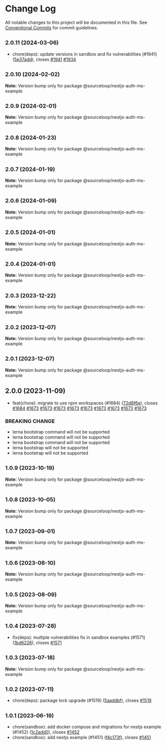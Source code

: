 # Change Log

All notable changes to this project will be documented in this file.
See [Conventional Commits](https://conventionalcommits.org) for commit guidelines.

## <small>2.0.11 (2024-03-06)</small>

* chore(deps): update versions in sandbox and fix vulnerabilities  (#1941) ([5e37add](https://github.com/sourcefuse/loopback4-microservice-catalog/commit/5e37add)), closes [#1941](https://github.com/sourcefuse/loopback4-microservice-catalog/issues/1941) [#1934](https://github.com/sourcefuse/loopback4-microservice-catalog/issues/1934)





## <small>2.0.10 (2024-02-02)</small>

**Note:** Version bump only for package @sourceloop/nestjs-auth-ms-example





## <small>2.0.9 (2024-02-01)</small>

**Note:** Version bump only for package @sourceloop/nestjs-auth-ms-example





## <small>2.0.8 (2024-01-23)</small>

**Note:** Version bump only for package @sourceloop/nestjs-auth-ms-example





## <small>2.0.7 (2024-01-19)</small>

**Note:** Version bump only for package @sourceloop/nestjs-auth-ms-example





## <small>2.0.6 (2024-01-09)</small>

**Note:** Version bump only for package @sourceloop/nestjs-auth-ms-example





## <small>2.0.5 (2024-01-01)</small>

**Note:** Version bump only for package @sourceloop/nestjs-auth-ms-example





## <small>2.0.4 (2024-01-01)</small>

**Note:** Version bump only for package @sourceloop/nestjs-auth-ms-example





## <small>2.0.3 (2023-12-22)</small>

**Note:** Version bump only for package @sourceloop/nestjs-auth-ms-example





## <small>2.0.2 (2023-12-07)</small>

**Note:** Version bump only for package @sourceloop/nestjs-auth-ms-example





## <small>2.0.1 (2023-12-07)</small>

**Note:** Version bump only for package @sourceloop/nestjs-auth-ms-example





## 2.0.0 (2023-11-09)

* feat(chore): migrate to use npm workspaces (#1684) ([72d8f6e](https://github.com/sourcefuse/loopback4-microservice-catalog/commit/72d8f6e)), closes [#1684](https://github.com/sourcefuse/loopback4-microservice-catalog/issues/1684) [#1673](https://github.com/sourcefuse/loopback4-microservice-catalog/issues/1673) [#1673](https://github.com/sourcefuse/loopback4-microservice-catalog/issues/1673) [#1673](https://github.com/sourcefuse/loopback4-microservice-catalog/issues/1673) [#1673](https://github.com/sourcefuse/loopback4-microservice-catalog/issues/1673) [#1673](https://github.com/sourcefuse/loopback4-microservice-catalog/issues/1673) [#1673](https://github.com/sourcefuse/loopback4-microservice-catalog/issues/1673) [#1673](https://github.com/sourcefuse/loopback4-microservice-catalog/issues/1673) [#1673](https://github.com/sourcefuse/loopback4-microservice-catalog/issues/1673) [#1673](https://github.com/sourcefuse/loopback4-microservice-catalog/issues/1673)


### BREAKING CHANGE

* lerna bootstrap command will not be supported
* lerna bootstrap command will not be supported
* lerna bootstrap command will not be supported
* lerna bootstrap will not be supported
* lerna bootstrap will not be supported




## <small>1.0.9 (2023-10-19)</small>

**Note:** Version bump only for package @sourceloop/nestjs-auth-ms-example





## <small>1.0.8 (2023-10-05)</small>

**Note:** Version bump only for package @sourceloop/nestjs-auth-ms-example





## <small>1.0.7 (2023-09-01)</small>

**Note:** Version bump only for package @sourceloop/nestjs-auth-ms-example





## <small>1.0.6 (2023-08-10)</small>

**Note:** Version bump only for package @sourceloop/nestjs-auth-ms-example





## <small>1.0.5 (2023-08-09)</small>

**Note:** Version bump only for package @sourceloop/nestjs-auth-ms-example





## <small>1.0.4 (2023-07-28)</small>

* fix(deps): multiple vulnerabilities fix in sandbox examples (#1571) ([1bd6226](https://github.com/sourcefuse/loopback4-microservice-catalog/commit/1bd6226)), closes [#1571](https://github.com/sourcefuse/loopback4-microservice-catalog/issues/1571)





## <small>1.0.3 (2023-07-18)</small>

**Note:** Version bump only for package @sourceloop/nestjs-auth-ms-example





## <small>1.0.2 (2023-07-11)</small>

* chore(deps): package lock upgrade (#1519) ([5aaddbf](https://github.com/sourcefuse/loopback4-microservice-catalog/commit/5aaddbf)), closes [#1519](https://github.com/sourcefuse/loopback4-microservice-catalog/issues/1519)





## <small>1.0.1 (2023-06-19)</small>

* chore(sandbox): add docker compose and migrations for nestjs example (#1452) ([1c2add0](https://github.com/sourcefuse/loopback4-microservice-catalog/commit/1c2add0)), closes [#1452](https://github.com/sourcefuse/loopback4-microservice-catalog/issues/1452)
* chore(sandbox): add nestjs example (#1451) ([f4c173f](https://github.com/sourcefuse/loopback4-microservice-catalog/commit/f4c173f)), closes [#1451](https://github.com/sourcefuse/loopback4-microservice-catalog/issues/1451)
